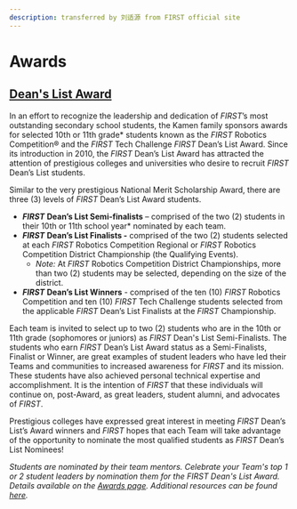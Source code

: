 ```yaml
---
description: transferred by 刘适源 from FIRST official site
---
```


# Awards

## [Dean's List Award](https://www.firstinspires.org/resource-library/frc/deans-list-winners)

In an effort to recognize the leadership and dedication of _FIRST_’s most outstanding secondary school students, the Kamen family sponsors awards for selected 10th or 11th grade\* students known as the _FIRST_ Robotics Competition® and the _FIRST_ Tech Challenge _FIRST_ Dean’s List Award. Since its introduction in 2010, the _FIRST_ Dean’s List Award has attracted the attention of prestigious colleges and universities who desire to recruit _FIRST_ Dean’s List students.

Similar to the very prestigious National Merit Scholarship Award, there are three \(3\) levels of _FIRST_ Dean’s List Award students.

* _**FIRST**_ **Dean’s List Semi-finalists** – comprised of the two \(2\) students in their 10th or 11th school year\* nominated by each team.
* _**FIRST**_ **Dean’s List Finalists -** comprised of the two \(2\) students selected at each _FIRST_ Robotics Competition Regional or _FIRST_ Robotics Competition District Championship \(the Qualifying Events\).
  * _Note:_ At _FIRST_ Robotics Competition District Championships, more than two \(2\) students may be selected, depending on the size of the district.
* _**FIRST**_ **Dean’s List Winners** - comprised of the ten \(10\) _FIRST_ Robotics Competition and ten \(10\) _FIRST_ Tech Challenge students selected from the applicable _FIRST_ Dean’s List Finalists at the _FIRST_ Championship.

Each team is invited to select up to two \(2\) students who are in the 10th or 11th grade \(sophomores or juniors\) as _FIRST_ Dean's List Semi-Finalists. The students who earn _FIRST_ Dean’s List Award status as a Semi-Finalists, Finalist or Winner, are great examples of student leaders who have led their Teams and communities to increased awareness for _FIRST_ and its mission. These students have also achieved personal technical expertise and accomplishment. It is the intention of _FIRST_ that these individuals will continue on, post-Award, as great leaders, student alumni, and advocates of _FIRST_.

Prestigious colleges have expressed great interest in meeting _FIRST_ Dean’s List’s Award winners and _FIRST_ hopes that each Team will take advantage of the opportunity to nominate the most qualified students as _FIRST_ Dean’s List Nominees!

_Students are nominated by their team mentors. Celebrate your Team's top 1 or 2 student leaders by nomination them for the FIRST Dean's List Award. Details available on the_ [_Awards page_](https://www.firstinspires.org/robotics/frc/awards)_. Additional resources can be found_ [_here_](https://www.firstinspires.org/resource-library/frc/deans-list-award-resources)_._

